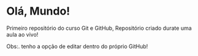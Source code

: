 # Olá, Mundo!

 Primeiro repositório do curso Git e GitHub,
 Repositório criado durate uma aula ao vivo!

 Obs:. tenho a opção de editar dentro do próprio GitHub!
